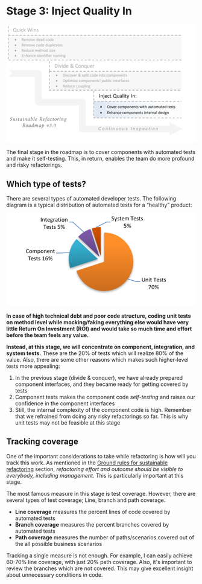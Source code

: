# Stage 3: Inject Quality In

![Stage 3: Inject quality in - Cover components with automated tests](resources/images/roadmap-stage3.png)

The final stage in the roadmap is to cover components with automated tests and make it self-testing. This, in return, enables the team do more profound and risky refactorings.

## Which type of tests?

There are several types of automated developer tests. The following diagram is a typical distribution of automated tests for a “healthy” product:

![Distribution of automated tests](resources/images/test_types.png)

**In case of high technical debt and poor code structure, coding unit tests on method level while mocking/faking everything else would have very little Return On Investment (ROI) and would take so much time and effort before the team feels any value.**

**Instead, at this stage, we will concentrate on component, integration, and system tests.** These are the 20% of tests which will realize 80% of the value. Also, there are some other reasons which makes such higher-level tests more appealing:

1. In the previous stage (divide & conquer), we have already prepared component interfaces, and they became ready for getting covered by tests
2. Component tests makes the component code *self-testing*  and raises our confidence in the component interfaces
3. Still, the internal complexity of the component code is high. Remember that we refrained from doing any risky refactorings so far. This is why unit tests may not be feasible at this stage

## Tracking coverage

One of the important considerations to take while refactoring is how will you track this work. As mentioned in the [Ground rules for sustainable refactoring]({#ground-rules}) section, *refactoring effort and outcome should be visible to everybody, including management.* This is particularly important at this stage.

The most famous measure in this stage is test coverage. However, there are several types of test coverage; Line, branch and path coverage.

* **Line coverage** measures the percent lines of code covered by automated tests
* **Branch coverage** measures the percent branches covered by automated tests
* **Path coverage** measures the number of paths/scenarios covered out of the all possible business scenarios

Tracking a single measure is not enough. For example, I can easily achieve 60-70% line coverage, with just 20% path coverage. Also, it's important to review the branches which are not covered. This may give excellent insight about unnecessary conditions in code.
